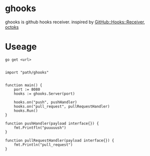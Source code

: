 # ghooks

ghooks is github hooks receiver. inspired by [GitHub::Hooks::Receiver](https://github.com/Songmu/Github-Hooks-Receiver), [octoks](https://github.com/hisaichi5518/octoks)

# Useage

```
go get <url>
```

```golang

import "path/ghooks"


function main() {
    port := 8080
    hooks := ghooks.Server(port)

    hooks.on("push", pushHandler)
    hooks.on("pull_request", pullRequestHandler)
    hooks.Run()
}

function pushHandler(payload interface{}) {
    fmt.Printfln("puuuuush")
}

function pullRequestHandler(payload interface{}) {
    fmt.Println("pull_request")
}
```
